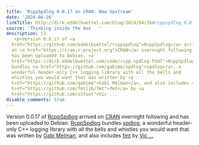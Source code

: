 ```yaml
---
title: 'RcppSpdlog 0.0.17 on CRAN: New Upstream'
date: '2024-04-26'
linkTitle: http://dirk.eddelbuettel.com/blog/2024/04/26#rcppspdlog_0.0.17
source: 'Thinking inside the box   '
description: |2-
   <p>Version 0.0.17 of <a
  href="https://github.com/eddelbuettel/rcppspdlog">RcppSpdlog</a> arrived
  on <a href="https://cran.r-project.org">CRAN</a> overnight following and
  has been uploaded to Debian. <a
  href="https://dirk.eddelbuettel.com/code/rcpp.spdlog.html">RcppSpdlog</a>
  bundles <a href="https://github.com/gabime/spdlog">spdlog</a>, a
  wonderful header-only C++ logging library with all the bells and
  whistles you would want that was written by <a
  href="https://github.com/gabime">Gabi Melman</a>, and also includes <a
  href="https://github.com/fmtlib/fmt">fmt</a> by <a
  href="https://github.com/vitaut">Vic ...
disable_comments: true
---
```

 <p>Version 0.0.17 of <a
href="https://github.com/eddelbuettel/rcppspdlog">RcppSpdlog</a> arrived
on <a href="https://cran.r-project.org">CRAN</a> overnight following and
has been uploaded to Debian. <a
href="https://dirk.eddelbuettel.com/code/rcpp.spdlog.html">RcppSpdlog</a>
bundles <a href="https://github.com/gabime/spdlog">spdlog</a>, a
wonderful header-only C++ logging library with all the bells and
whistles you would want that was written by <a
href="https://github.com/gabime">Gabi Melman</a>, and also includes <a
href="https://github.com/fmtlib/fmt">fmt</a> by <a
href="https://github.com/vitaut">Vic ...